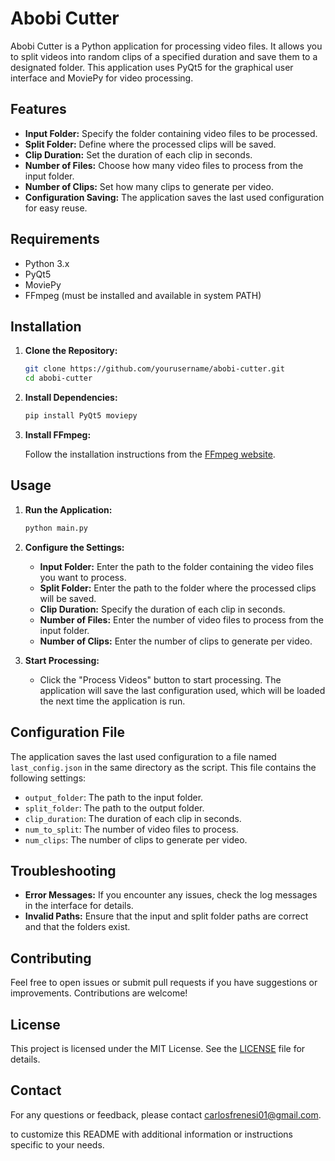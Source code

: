 # Abobi Cutter

Abobi Cutter is a Python application for processing video files. It allows you to split videos into random clips of a specified duration and save them to a designated folder. This application uses PyQt5 for the graphical user interface and MoviePy for video processing.

## Features

- **Input Folder:** Specify the folder containing video files to be processed.
- **Split Folder:** Define where the processed clips will be saved.
- **Clip Duration:** Set the duration of each clip in seconds.
- **Number of Files:** Choose how many video files to process from the input folder.
- **Number of Clips:** Set how many clips to generate per video.
- **Configuration Saving:** The application saves the last used configuration for easy reuse.

## Requirements

- Python 3.x
- PyQt5
- MoviePy
- FFmpeg (must be installed and available in system PATH)

## Installation

1. **Clone the Repository:**

    ```bash
    git clone https://github.com/yourusername/abobi-cutter.git
    cd abobi-cutter
    ```

2. **Install Dependencies:**

    ```bash
    pip install PyQt5 moviepy
    ```

3. **Install FFmpeg:**

    Follow the installation instructions from the [FFmpeg website](https://ffmpeg.org/download.html).

## Usage

1. **Run the Application:**

    ```bash
    python main.py
    ```

2. **Configure the Settings:**
   - **Input Folder:** Enter the path to the folder containing the video files you want to process.
   - **Split Folder:** Enter the path to the folder where the processed clips will be saved.
   - **Clip Duration:** Specify the duration of each clip in seconds.
   - **Number of Files:** Enter the number of video files to process from the input folder.
   - **Number of Clips:** Enter the number of clips to generate per video.

3. **Start Processing:**
   - Click the "Process Videos" button to start processing. The application will save the last configuration used, which will be loaded the next time the application is run.

## Configuration File

The application saves the last used configuration to a file named `last_config.json` in the same directory as the script. This file contains the following settings:

- `output_folder`: The path to the input folder.
- `split_folder`: The path to the output folder.
- `clip_duration`: The duration of each clip in seconds.
- `num_to_split`: The number of video files to process.
- `num_clips`: The number of clips to generate per video.

## Troubleshooting

- **Error Messages:** If you encounter any issues, check the log messages in the interface for details.
- **Invalid Paths:** Ensure that the input and split folder paths are correct and that the folders exist.

## Contributing

Feel free to open issues or submit pull requests if you have suggestions or improvements. Contributions are welcome!

## License

This project is licensed under the MIT License. See the [LICENSE](LICENSE) file for details.

## Contact

For any questions or feedback, please contact [carlosfrenesi01@gmail.com](mailto:your.email@example.com).

 to customize this README with additional information or instructions specific to your needs.